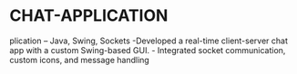 # CHAT-APPLICATION
plication – Java, Swing, Sockets -Developed a real-time client-server chat app with a custom Swing-based GUI. - Integrated socket communication, custom icons, and message handling 
